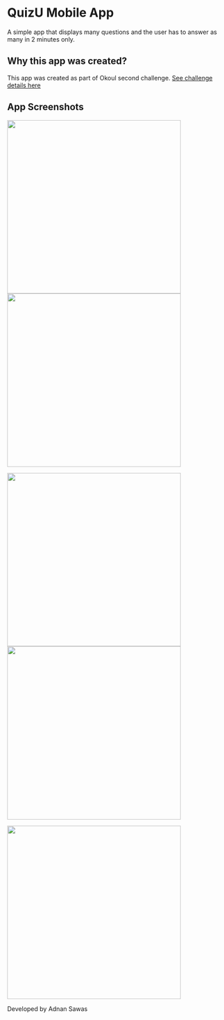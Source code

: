 # QuizU Mobile App

A simple app that displays many questions and the user has to answer as many in 2 minutes only. 

## Why this app was created?
This app was created as part of Okoul second challenge. [See challenge details here](https://www.okoul.com/challenges/QuizU)

## App Screenshots

<img src="https://user-images.githubusercontent.com/14883914/192640407-ce6db1d6-69cc-4224-a0d4-a6ae45eaa6a9.png" width="400"> <img src="https://user-images.githubusercontent.com/14883914/192640578-e9448010-e4b4-4be6-bd08-e5a08c8715d2.png" width="400">

<img src="https://user-images.githubusercontent.com/14883914/192640706-506c76fe-c6e0-4285-9ce6-f36f23675fc2.png" width="400"> <img src="https://user-images.githubusercontent.com/14883914/192640814-1ed3eab8-27fc-4793-a98e-1038311a52b1.png" width="400">

<img src="https://user-images.githubusercontent.com/14883914/192640873-1b6eec86-4472-4962-8d03-35872b926d4c.png" width="400">

Developed by Adnan Sawas
